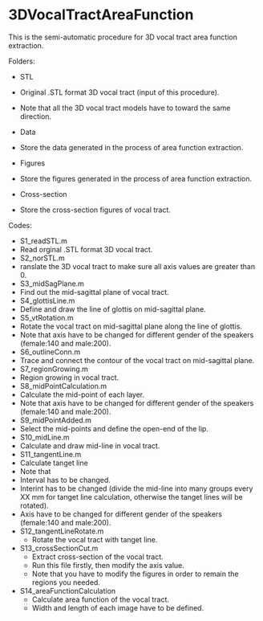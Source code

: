# 3DVocalTractAreaFunction

This is the semi-automatic procedure for 3D vocal tract area function extraction.

Folders:
 - STL
  - Original .STL format 3D vocal tract (input of this procedure).
  - Note that all the 3D vocal tract models have to toward the same direction.
  
 - Data
  - Store the data generated in the process of area function extraction.
  
 - Figures
  - Store the figures generated in the process of area function extraction.
  
 - Cross-section
  - Store the cross-section figures of vocal tract.


Codes:
 - S1_readSTL.m
  - Read orginal .STL format 3D vocal tract.
 - S2_norSTL.m
  - ranslate the 3D vocal tract to make sure all axis values are greater than 0. 
 - S3_midSagPlane.m
  - Find out the mid-sagittal plane of vocal tract.
 - S4_glottisLine.m
  - Define and draw the line of glottis on mid-sagittal plane.
 - S5_vtRotation.m
  - Rotate the vocal tract on mid-sagittal plane along the line of glottis.
  - Note that axis have to be changed for different gender of the speakers (female:140 and male:200).
 - S6_outlineConn.m
  - Trace and connect the contour of the vocal tract on mid-sagittal plane. 
 - S7_regionGrowing.m
  - Region growing in vocal tract.
 - S8_midPointCalculation.m
  - Calculate the mid-point of each layer.
  - Note that axis have to be changed for different gender of the speakers (female:140 and male:200).
 - S9_midPointAdded.m
  - Select the mid-points and define the open-end of the lip.
 - S10_midLine.m
  - Calculate and draw mid-line in vocal tract.
 - S11_tangentLine.m
  - Calculate tanget line
  - Note that
   - Interval has to be changed. 
   - Interint has to be changed (divide the mid-line into many groups every XX mm for 
     tanget line calculation, otherwise the tanget lines will be rotated).
   - Axis have to be changed for different gender of the speakers (female:140 and male:200).
 - S12_tangentLineRotate.m
   - Rotate the vocal tract with tanget line.
 - S13_crossSectionCut.m
   - Extract cross-section of the vocal tract.
   - Run this file firstly, then modify the axis value.
   - Note that you have to modify the figures in order to remain the regions you needed.
 - S14_areaFunctionCalculation
   - Calculate area function of the vocal tract.
   - Width and length of each image have to be defined.
 
 
 
 
 
 
 
 
 